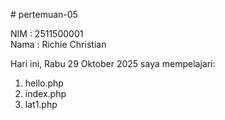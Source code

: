 # pertemuan-05

NIM : 2511500001<br>
Nama : Richie Christian<br>

Hari ini, Rabu 29 Oktober 2025 saya mempelajari:
<ol>
<li>hello.php</li>
<li>index.php</li>
<li>lat1.php</li>
</ol>
